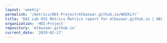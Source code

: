 ```yaml
---
layout: 'weekly'
permalink: '/metrics/HDI-Project/mlbazaar.github.io/WEEKLY/'
title: 'DAI Lab OSS Metrics Metrics report for mlbazaar.github.io | WEEKLY-REPORT-2019-02-17'
organization: 'HDI-Project'
repository: 'mlbazaar.github.io'
current_date: '2019-02-17'
---
```

